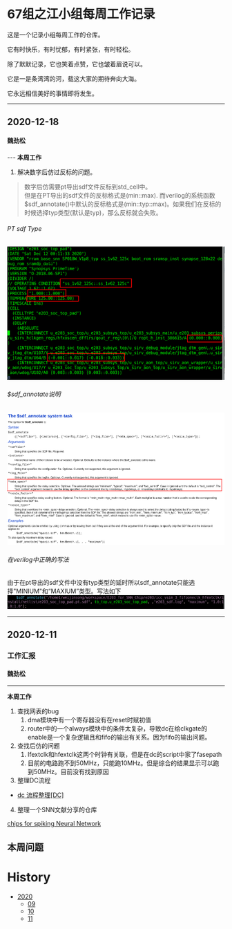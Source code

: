 # 67组之江小组每周工作记录

这是一个记录小组每周工作的仓库。

它有时快乐，有时忧郁，有时紧张，有时轻松。

除了默默记录，它也笑着点赞，它也皱着眉说可以。

它是一是条湾湾的河，载这大家的期待奔向大海。

它永远相信美好的事情即将发生。

---
## 2020-12-18
#### 魏劲松
--- **本周工作**
1. 解决数字后仿过反标的问题。
> 数字后仿需要pt导出sdf文件反标到std_cell中。<br>
但是在PT导出的sdf文件的反标格式是(min::max). 而verilog的系统函数$sdf_annotate()中默认的反标格式是(min::typ::max)。如果我们在反标的时候选择typ类型(默认是typ)，那么反标就会失败。<br>
###### PT sdf Type
![pt sdf type](./member/weijinsong/T20201218/pt_sdf_type.png)<br>
###### $sdf_annotate说明
![sdf_annotate](./member/weijinsong/T20201218/sdf_annotate.png)<br>
###### 在verilog中正确的写法
由于在pt导出的sdf文件中没有typ类型的延时所以sdf_annotate只能选择"MINIUM"和“MAXIUM”类型。写法如下
![verilog_sdf_annotate](./member/weijinsong/T20201218/verilog_sdf_annotate.png)<br>

---
## 2020-12-11
### 工作汇报

#### 魏劲松
---
**本周工作**

1. 查找网表的bug
    1. dma模块中有一个寄存器没有在reset时赋初值
    2. router中的一个always模块中的条件太复杂，导致dc在给clkgate的enable是一个复杂逻辑且和fifo的输出有关系。因为fifo的输出问题。
2. 查找后仿的问题
    1. lfextclk和hfextclk这两个时钟有关联，但是在dc的script中家了fasepath
    2. 目前的电路跑不到50MHz，只能跑10MHz。但是综合的结果显示可以跑到50MHz。目前没有找到原因
3. 整理DC流程
- [ dc 流程整理[DC]](./member/weijinsong/T20201212/dc.md)
4. 整理一个SNN文献分享的仓库

[chips for spiking Neural Network](https://gitee.com/weijinsong/chips-for-spiking-neural-network#neuron-circuits)

**本周问题**
---

# History
 - [2020](history/2020)
   - [09](history/2020/2020_09.md)
   - [10](history/2020/2020_10.md)
   - [11](history/2020/2020_11.md)

